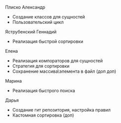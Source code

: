 

Плиско Александр
- Создание классов для сущностей 
- Пользовательский цикл 

Яструбенский Геннадий 
- Реализация быстрой сортировки
  
Елена 
- Реализация компораторов для сущностей 
- Стратегия для сортировки 
- Сохранение массива\элемента в файл (доп доп)

Марина 
- Реализация быстрого поиска 

Дарья 
- Создание гит репозитория, настройка правил 
- Кастомная сортировка (доп)
